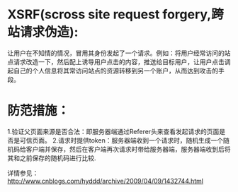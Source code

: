 # XSRF(scross site request forgery,跨站请求伪造):
  让用户在不知情的情况，冒用其身份发起了一个请求。例如：将用户经常访问的站点请求改造一下，然后配上诱导用户点击的内容，推送给目标用户，让用户点击调起自己的个人信息将其常访问站点的资源转移到另一个账户，从而达到攻击的手段。

# 防范措施：
1.验证父页面来源是否合法：即服务器端通过Referer头来查看发起请求的页面是否是可信页面。
2.请求时提供token：服务器端收到一个请求时，随机生成一个随机码给客户端并保存，然后在客户端再次请求时带给服务器端，服务器端收到后将其和之前保存的随机码进行比较.

详情参见：
http://www.cnblogs.com/hyddd/archive/2009/04/09/1432744.html